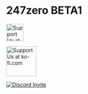 # 247zero BETA1
<a href='https://ko-fi.com/247printing' target='_blank'><img height='46' style='border:0px;height:46px;' src='https://storage.ko-fi.com/cdn/brandasset/kofi_button_blue.png' border='0' alt='Support Us at ko-fi.com' /></a> 

<a href='https://patreon.com/247printing' target='_blank'><img height='80' style='border:0px;height:80px;' src='https://gist.githubusercontent.com/egoist/8f15474c5ec6a36ecd142fe077129df9/raw/6999ad5b466ce730640bc2038a19d243a3c19a72/patreon-banner.png' border='0' alt='Support Us at ko-fi.com' /></a> 

[![Discord Invite](https://discordapp.com/api/guilds/867657908413530143/widget.png?style=banner2)](https://discord.gg/W2RTu3Va7P)
